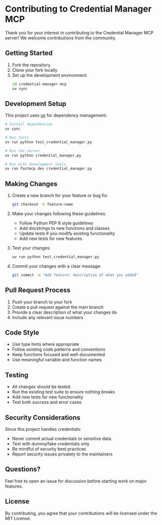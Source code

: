 # Contributing to Credential Manager MCP

Thank you for your interest in contributing to the Credential Manager MCP server! We welcome contributions from the community.

## Getting Started

1. Fork the repository
2. Clone your fork locally
3. Set up the development environment:
   ```bash
   cd credential-manager-mcp
   uv sync
   ```

## Development Setup

This project uses [uv](https://docs.astral.sh/uv/) for dependency management:

```bash
# Install dependencies
uv sync

# Run tests
uv run python test_credential_manager.py

# Run the server
uv run python credential_manager.py

# Run with development tools
uv run fastmcp dev credential_manager.py
```

## Making Changes

1. Create a new branch for your feature or bug fix:
   ```bash
   git checkout -b feature-name
   ```

2. Make your changes following these guidelines:
   - Follow Python PEP 8 style guidelines
   - Add docstrings to new functions and classes
   - Update tests if you modify existing functionality
   - Add new tests for new features

3. Test your changes:
   ```bash
   uv run python test_credential_manager.py
   ```

4. Commit your changes with a clear message:
   ```bash
   git commit -m "Add feature: description of what you added"
   ```

## Pull Request Process

1. Push your branch to your fork
2. Create a pull request against the main branch
3. Provide a clear description of what your changes do
4. Include any relevant issue numbers

## Code Style

- Use type hints where appropriate
- Follow existing code patterns and conventions
- Keep functions focused and well-documented
- Use meaningful variable and function names

## Testing

- All changes should be tested
- Run the existing test suite to ensure nothing breaks
- Add new tests for new functionality
- Test both success and error cases

## Security Considerations

Since this project handles credentials:
- Never commit actual credentials or sensitive data
- Test with dummy/fake credentials only
- Be mindful of security best practices
- Report security issues privately to the maintainers

## Questions?

Feel free to open an issue for discussion before starting work on major features.

## License

By contributing, you agree that your contributions will be licensed under the MIT License. 